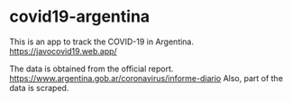 # covid19-argentina

This is an app to track the COVID-19 in Argentina. https://javocovid19.web.app/

The data is obtained from the official report. https://www.argentina.gob.ar/coronavirus/informe-diario
Also, part of the data is scraped.
